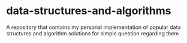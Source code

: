 # data-structures-and-algorithms
A repository that contains my personal implementation of popular data structures and algorithm solutions for simple question regarding them
